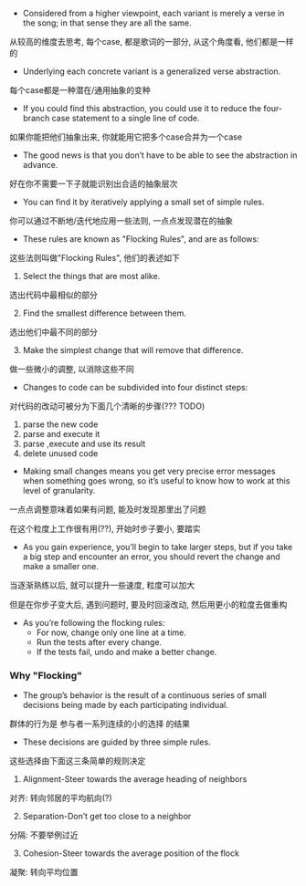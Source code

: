 + Considered from a higher viewpoint, each variant is merely a verse in the song; in that sense they are all the same.

从较高的维度去思考, 每个case, 都是歌词的一部分, 从这个角度看, 他们都是一样的

+ Underlying each concrete variant is a generalized verse abstraction.

每个case都是一种潜在/通用抽象的变种

+ If you could find this abstraction, you could use it to reduce the four-branch case statement to a single line of code.

如果你能把他们抽象出来, 你就能用它把多个case合并为一个case

+ The good news is that you don’t have to be able to see the abstraction in advance.

好在你不需要一下子就能识别出合适的抽象层次

+ You can find it by iteratively applying a small set of simple rules.

你可以通过不断地/迭代地应用一些法则, 一点点发现潜在的抽象

+ These rules are known as "Flocking Rules", and are as follows:

这些法则叫做"Flocking Rules", 他们的表述如下

1. Select the things that are most alike.

选出代码中最相似的部分

2. Find the smallest difference between them.

选出他们中最不同的部分

3. Make the simplest change that will remove that difference.

做一些微小的调整, 以消除这些不同

+ Changes to code can be subdivided into four distinct steps:

对代码的改动可被分为下面几个清晰的步骤(??? TODO)

1. parse the new code
2. parse and execute it
3. parse ,execute and use its result
4. delete unused code

+ Making small changes means you get very precise error messages when something goes wrong, so it’s useful to know how to work at this level of granularity.

一点点调整意味着如果有问题, 能及时发现那里出了问题

在这个粒度上工作很有用(??), 开始时步子要小, 要踏实

+ As you gain experience, you’ll begin to take larger steps, but if you take a big step and encounter an error, you should revert the change and make a smaller one.

当逐渐熟练以后, 就可以提升一些速度, 粒度可以加大

但是在你步子变大后, 遇到问题时, 要及时回滚改动, 然后用更小的粒度去做重构

+ As you’re following the flocking rules:
    + For now, change only one line at a time.
    + Run the tests after every change.
    + If the tests fail, undo and make a better change.

### Why "Flocking"

+ The group’s behavior is the result of a continuous series of small decisions being made by each participating individual.

群体的行为是 参与者一系列连续的小的选择 的结果

+ These decisions are guided by three simple rules.

这些选择由下面这三条简单的规则决定

1. Alignment-Steer towards the average heading of neighbors

对齐: 转向邻居的平均航向(?)

2. Separation-Don’t get too close to a neighbor

分隔: 不要举例过近

3. Cohesion-Steer towards the average position of the flock

凝聚: 转向平均位置

